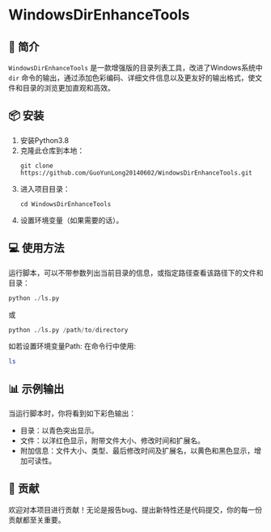 # WindowsDirEnhanceTools
## 🌟 简介
`WindowsDirEnhanceTools` 是一款增强版的目录列表工具，改进了Windows系统中 `dir` 命令的输出，通过添加色彩编码、详细文件信息以及更友好的输出格式，使文件和目录的浏览更加直观和高效。

## 📦 安装
1. 安装Python3.8
2. 克隆此仓库到本地：
   ```
   git clone https://github.com/GuoYunLong20140602/WindowsDirEnhanceTools.git
   ```
3. 进入项目目录：
   ```
   cd WindowsDirEnhanceTools
   ```
4. 设置环境变量（如果需要的话）。

## 💻 使用方法
运行脚本，可以不带参数列出当前目录的信息，或指定路径查看该路径下的文件和目录：
```python
python ./ls.py
```
或
```python
python ./ls.py /path/to/directory
```
如若设置环境变量Path:
在命令行中使用:
```bash
ls
```
## 📊 示例输出
当运行脚本时，你将看到如下彩色输出：
- 目录：以青色突出显示。
- 文件：以洋红色显示，附带文件大小、修改时间和扩展名。
- 附加信息：文件大小、类型、最后修改时间及扩展名，以黄色和黑色显示，增加可读性。

## 🤝 贡献
欢迎对本项目进行贡献！无论是报告bug、提出新特性还是代码提交，你的每一份贡献都至关重要。

